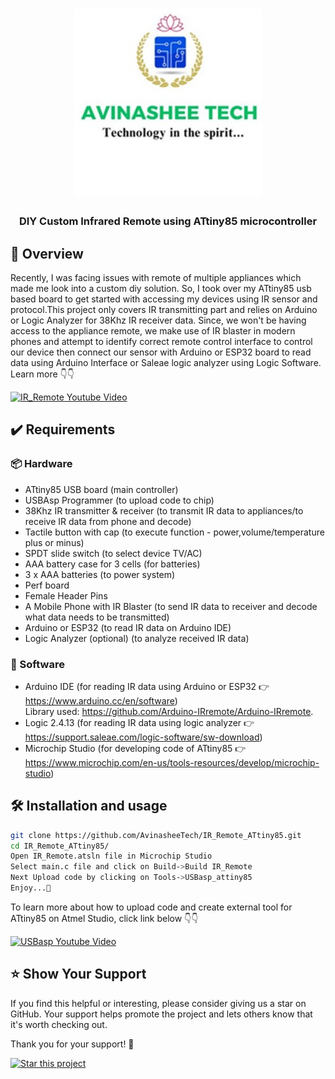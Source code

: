 <h1 align="center">
  <a href="https://www.youtube.com/@eccentric_engineer">
	<img
		width="300"
		alt="Avinashee Tech"
		src="img/Avinashee Tech Logo.png">
  </a>  
</h1>

<h3 align="center">
	DIY Custom Infrared Remote using ATtiny85 microcontroller 
</h3>




  
## 📝 Overview

Recently, I was facing issues with remote of multiple appliances which made me look into a custom diy solution. So, I took over my ATtiny85 usb based board 
to get started with accessing my devices using IR sensor and protocol.This project only covers IR transmitting part and relies on Arduino or Logic Analyzer
for 38Khz IR receiver data. Since, we won't be having access to the appliance remote, we make use of IR blaster in modern phones and attempt to identify 
correct remote control interface to control our device then connect our sensor with Arduino or ESP32 board to read data using Arduino Interface or Saleae logic 
analyzer using Logic Software.
Learn more 👇👇  
  
[![IR_Remote Youtube Video](https://img.youtube.com/vi/9isO4R13i0A/0.jpg)](https://youtu.be/9isO4R13i0A?si=mk0SPho4BUEahCk1)

## ✔️ Requirements

### 📦 Hardware
- ATtiny85 USB board (main controller)
- USBAsp Programmer  (to upload code to chip)
- 38Khz IR transmitter & receiver  (to transmit IR data to appliances/to receive IR data from phone and decode)
- Tactile button with cap  (to execute function - power,volume/temperature plus or minus) 
- SPDT slide switch (to select device TV/AC)
- AAA battery case for 3 cells  (for batteries)
- 3 x AAA batteries   (to power system)
- Perf board  
- Female Header Pins
- A Mobile Phone with IR Blaster   (to send IR data to receiver and decode what data needs to be transmitted)
- Arduino or ESP32   (to read IR data on Arduino IDE)
- Logic Analyzer  (optional) (to analyze received IR data) 

### 📂 Software
- Arduino IDE (for reading IR data using Arduino or ESP32 👉 https://www.arduino.cc/en/software)  
  Library used: https://github.com/Arduino-IRremote/Arduino-IRremote.
- Logic 2.4.13 (for reading IR data using logic analyzer 👉 https://support.saleae.com/logic-software/sw-download)
- Microchip Studio (for developing code of ATtiny85 👉 https://www.microchip.com/en-us/tools-resources/develop/microchip-studio)

## 🛠️ Installation and usage

```sh
git clone https://github.com/AvinasheeTech/IR_Remote_ATtiny85.git
cd IR_Remote_ATtiny85/
Open IR_Remote.atsln file in Microchip Studio 
Select main.c file and click on Build->Build IR_Remote
Next Upload code by clicking on Tools->USBasp_attiny85
Enjoy...🍹
```
To learn more about how to upload code and create external tool for ATtiny85 on Atmel Studio, click link below 👇👇  

[![USBasp Youtube Video](https://img.youtube.com/vi/PY9RVh3wAJM/0.jpg)](https://youtu.be/PY9RVh3wAJM?si=SjmBTnHeOB7SD06J)


## ⭐️ Show Your Support

If you find this helpful or interesting, please consider giving us a star on GitHub. Your support helps promote the project and lets others know that it's worth checking out. 

Thank you for your support! 🌟

[![Star this project](https://img.shields.io/github/stars/AvinasheeTech/IR_Remote_ATtiny85?style=social)](https://github.com/AvinasheeTech/IR_Remote_ATtiny85/stargazers)
